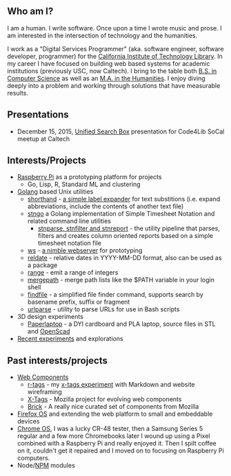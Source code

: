 
## Who am I?

I am a human. I write software. Once upon a time I wrote music and prose. I am interested in the intersection of technology and the humanities.

I work as a "Digital Services Programmer" (aka. software engineer, software developer, programmer) for the [California Institute of Technology Library](http://library.caltech.edu). In my career I have focused on building web based systems for academic institutions (previously USC, now Caltech).  I bring to the table both [B.S. in Computer Science](http://www.cs.usc.edu/academics/undergrad/) as well as an [M.A. in the Humanities](http://www.msmu.edu/graduate-programs/humanities/). I enjoy diving deeply into a problem and working through solutions that have measurable results.

## Presentations

+ December 15, 2015, [Unified Search Box](http://rsdoiel.github.io/unified-search-box/presentation.html) presentation for Code4Lib SoCal meetup at Caltech

## Interests/Projects

+ [Raspberry Pi](http://raspberrypi.org) as a prototyping platform for projects
    + Go, Lisp, R, Standard ML and clustering
+ [Golang](http://golang.org) based Unix utilities
    + [shorthand](https://github.com/rsdoiel/shorthand) - [a simple label expander](http://rsdoiel.github.io/shorthand) for text substitions (i.e. expand abbreviations, include the contents of another text file)
    + [stngo](https://github.com/rsdoiel/stngo) a Golang implementation of Simple Timesheet Notation and related command line utilities
        + [stnparse, stnfilter and stnreport](https://github.com/rsdoiel/stngo/blob/master/STN.md) - the utility pipeline that parses, filters and creates column oriented reports based on a simple timesheet notation file
    + [ws](https://github.com/rsdoiel/ws) - [a nimble webserver](http://rsdoiel.github.io/ws) for prototyping
    + [reldate](https://github.com/rsdoiel/reldate) - relative dates in YYYY-MM-DD format, also can be used as a package
    + [range](https://github.com/rsdoiel/range) - emit a range of integers
    + [mergepath](https://github.com/rsdoiel/mergepath) - merge path lists like the $PATH variable in your login shell
    + [findfile](https://github.com/rsdoiel/findfile) - a simplified file finder command, supports search by basename prefix, suffix or fragment
    + [urlparse](https://github.com/rsdoiel/urlparse) - utility to parse URLs for use in Bash scripts
+ 3D design experiments
    + [Paperlaptop](https://github.com/rsdoiel/paperlaptop) - a DYI cardboard and PLA laptop, source files in STL and [OpenScad](http://www.openscad.org/)
+ [Recent experiments](https://github.com/rsdoiel?tab=repositories) and explorations

## Past interests/projects

+ [Web Components](http://webcomponents.org/)
    + [r-tags](https://rsdoiel.github.com/r-tags) - my [x-tags experiment](https://github.com/rsdoiel/r-tags) with Markdown and website wireframing
    + [X-Tags](http://www.x-tags.org) - Mozilla project for evolving web components
    + [Brick](http://mozbrick.github.io/) - A really nice curated set of components from Mozilla
+ [Firefox OS](https://developer.mozilla.org/en-US/docs/Mozilla/Firefox_OS) and extending the web platform to small and embeddable devices
+ [Chrome OS](http://www.google.com/chromeos), I was a lucky CR-48 tester, then a Samsung Series 5 regular and a few more Chromebooks later I wound up using a Pixel combined with a Raspberry Pi and really enjoyed it. Then I spilt coffee on it, couldn't get it repaired and I moved on to focusing on Raspberry Pi computers.
+ Node/[NPM](https://www.npmjs.com/~rsdoiel) modules





